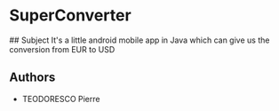 # SuperConverter

## Subject
It's a little android mobile app in Java which can give us the conversion from EUR to USD

## Authors
* TEODORESCO Pierre
